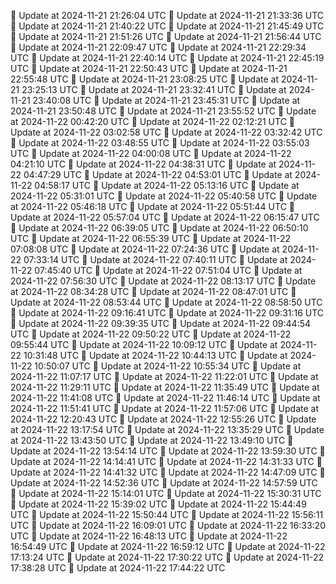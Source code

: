🔄 Update at 2024-11-21 21:26:04 UTC
🔄 Update at 2024-11-21 21:33:36 UTC
🔄 Update at 2024-11-21 21:40:22 UTC
🔄 Update at 2024-11-21 21:45:49 UTC
🔄 Update at 2024-11-21 21:51:26 UTC
🔄 Update at 2024-11-21 21:56:44 UTC
🔄 Update at 2024-11-21 22:09:47 UTC
🔄 Update at 2024-11-21 22:29:34 UTC
🔄 Update at 2024-11-21 22:40:14 UTC
🔄 Update at 2024-11-21 22:45:19 UTC
🔄 Update at 2024-11-21 22:50:43 UTC
🔄 Update at 2024-11-21 22:55:48 UTC
🔄 Update at 2024-11-21 23:08:25 UTC
🔄 Update at 2024-11-21 23:25:13 UTC
🔄 Update at 2024-11-21 23:32:41 UTC
🔄 Update at 2024-11-21 23:40:08 UTC
🔄 Update at 2024-11-21 23:45:31 UTC
🔄 Update at 2024-11-21 23:50:48 UTC
🔄 Update at 2024-11-21 23:55:52 UTC
🔄 Update at 2024-11-22 00:42:20 UTC
🔄 Update at 2024-11-22 02:12:21 UTC
🔄 Update at 2024-11-22 03:02:58 UTC
🔄 Update at 2024-11-22 03:32:42 UTC
🔄 Update at 2024-11-22 03:48:55 UTC
🔄 Update at 2024-11-22 03:55:03 UTC
🔄 Update at 2024-11-22 04:00:08 UTC
🔄 Update at 2024-11-22 04:21:10 UTC
🔄 Update at 2024-11-22 04:38:31 UTC
🔄 Update at 2024-11-22 04:47:29 UTC
🔄 Update at 2024-11-22 04:53:01 UTC
🔄 Update at 2024-11-22 04:58:17 UTC
🔄 Update at 2024-11-22 05:13:16 UTC
🔄 Update at 2024-11-22 05:31:01 UTC
🔄 Update at 2024-11-22 05:40:58 UTC
🔄 Update at 2024-11-22 05:46:18 UTC
🔄 Update at 2024-11-22 05:51:44 UTC
🔄 Update at 2024-11-22 05:57:04 UTC
🔄 Update at 2024-11-22 06:15:47 UTC
🔄 Update at 2024-11-22 06:39:05 UTC
🔄 Update at 2024-11-22 06:50:10 UTC
🔄 Update at 2024-11-22 06:55:39 UTC
🔄 Update at 2024-11-22 07:08:08 UTC
🔄 Update at 2024-11-22 07:24:36 UTC
🔄 Update at 2024-11-22 07:33:14 UTC
🔄 Update at 2024-11-22 07:40:11 UTC
🔄 Update at 2024-11-22 07:45:40 UTC
🔄 Update at 2024-11-22 07:51:04 UTC
🔄 Update at 2024-11-22 07:56:30 UTC
🔄 Update at 2024-11-22 08:13:17 UTC
🔄 Update at 2024-11-22 08:34:28 UTC
🔄 Update at 2024-11-22 08:47:01 UTC
🔄 Update at 2024-11-22 08:53:44 UTC
🔄 Update at 2024-11-22 08:58:50 UTC
🔄 Update at 2024-11-22 09:16:41 UTC
🔄 Update at 2024-11-22 09:31:16 UTC
🔄 Update at 2024-11-22 09:39:35 UTC
🔄 Update at 2024-11-22 09:44:54 UTC
🔄 Update at 2024-11-22 09:50:22 UTC
🔄 Update at 2024-11-22 09:55:44 UTC
🔄 Update at 2024-11-22 10:09:12 UTC
🔄 Update at 2024-11-22 10:31:48 UTC
🔄 Update at 2024-11-22 10:44:13 UTC
🔄 Update at 2024-11-22 10:50:07 UTC
🔄 Update at 2024-11-22 10:55:34 UTC
🔄 Update at 2024-11-22 11:07:17 UTC
🔄 Update at 2024-11-22 11:22:01 UTC
🔄 Update at 2024-11-22 11:29:11 UTC
🔄 Update at 2024-11-22 11:35:49 UTC
🔄 Update at 2024-11-22 11:41:08 UTC
🔄 Update at 2024-11-22 11:46:14 UTC
🔄 Update at 2024-11-22 11:51:41 UTC
🔄 Update at 2024-11-22 11:57:06 UTC
🔄 Update at 2024-11-22 12:20:43 UTC
🔄 Update at 2024-11-22 12:55:26 UTC
🔄 Update at 2024-11-22 13:17:54 UTC
🔄 Update at 2024-11-22 13:35:29 UTC
🔄 Update at 2024-11-22 13:43:50 UTC
🔄 Update at 2024-11-22 13:49:10 UTC
🔄 Update at 2024-11-22 13:54:14 UTC
🔄 Update at 2024-11-22 13:59:30 UTC
🔄 Update at 2024-11-22 14:14:41 UTC
🔄 Update at 2024-11-22 14:31:33 UTC
🔄 Update at 2024-11-22 14:41:32 UTC
🔄 Update at 2024-11-22 14:47:09 UTC
🔄 Update at 2024-11-22 14:52:36 UTC
🔄 Update at 2024-11-22 14:57:59 UTC
🔄 Update at 2024-11-22 15:14:01 UTC
🔄 Update at 2024-11-22 15:30:31 UTC
🔄 Update at 2024-11-22 15:39:02 UTC
🔄 Update at 2024-11-22 15:44:49 UTC
🔄 Update at 2024-11-22 15:50:44 UTC
🔄 Update at 2024-11-22 15:56:11 UTC
🔄 Update at 2024-11-22 16:09:01 UTC
🔄 Update at 2024-11-22 16:33:20 UTC
🔄 Update at 2024-11-22 16:48:13 UTC
🔄 Update at 2024-11-22 16:54:49 UTC
🔄 Update at 2024-11-22 16:59:12 UTC
🔄 Update at 2024-11-22 17:13:24 UTC
🔄 Update at 2024-11-22 17:30:22 UTC
🔄 Update at 2024-11-22 17:38:28 UTC
🔄 Update at 2024-11-22 17:44:22 UTC

